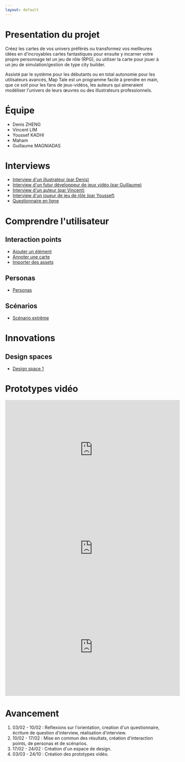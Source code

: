 ```yaml
---
layout: default
---
```


# Presentation du projet

Créez les cartes de vos univers préférés ou transformez vos meilleures idées en d'incroyables cartes fantastiques pour ensuite y incarner votre propre personnage tel un jeu de rôle (RPG), ou utiliser la carte pour jouer à un jeu de simulation/gestion de type city builder.

Assisté par le système pour les débutants ou en total autonomie pour les utilisateurs avancés, Map Tale est un programme facile à prendre en main, que ce soit pour les fans de jeux-vidéos, les auteurs qui aimeraient modéliser l'univers de leurs œuvres ou des illustrateurs professionnels.

# Équipe
* Denis ZHENG
* Vincent LIM
* Youssef KADHI
* Maham
* Guillaume MAGNIADAS

# Interviews
*  [Interview d'un illustrateur (par Denis)](./pages/interviews/interview_Denis.md)
*  [Interview d'un futur développeur de jeux vidéo (par Guillaume)](./pages/interviews/interview_Guillaume.md)
*  [Interview d'un auteur (par Vincent)](./pages/interviews/interview_Vincent.md)
*  [Interview d'un joueur de jeu de rôle (par Youssef)](./pages/interviews/interview_Youssef.md)
*  [Questionnaire en ligne](https://docs.google.com/forms/d/1FWxvkG8uJ6wLqypNkvlWa17EJM0FGBUMOEpvHyps7bA/viewanalytics)

# Comprendre l'utilisateur
## Interaction points
* [Ajouter un élément](./pages/interaction_points/ajouter_element.md)
* [Annoter une carte](./pages/interaction_points/annoter_carte.md)
* [Importer des assets](./pages/interaction_points/importer_assets.md)

## Personas
* [Personas](./pages/Personas.md)

## Scénarios
* [Scénario extrême](./pages/ScenarioExtreme.md)

# Innovations
## Design spaces
* [Design space 1](./pages/design_space_1.md)

# Prototypes vidéo
<iframe width="560" height="315" src="https://www.youtube.com/embed/wJFyhVTSrVA" frameborder="0" allow="autoplay; encrypted-media" allowfullscreen></iframe>
<iframe width="560" height="315" src="https://www.youtube.com/embed/tMQn82d-rCs" frameborder="0" allow="autoplay; encrypted-media" allowfullscreen></iframe>
<iframe width="560" height="315" src="https://www.youtube.com/embed/JWR1U6prSaA" frameborder="0" allow="autoplay; encrypted-media" allowfullscreen></iframe>

# Avancement

1.  03/02 - 10/02 : Reflexions sur l'orientation, creation d'un questionnaire, écriture de question d'interview, réalisation d'interview.
2.  10/02 - 17/02 : Mise en commun des résultats, création d'interaction points, de personas et de scénarios.
3.  17/02 - 24/02 : Création d'un espace de design.
4.  03/03 - 24/10 : Création des prototypes vidéo.
